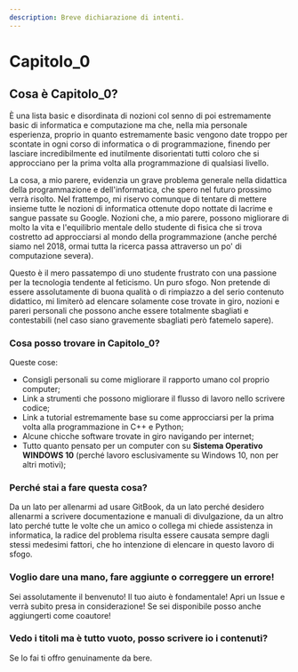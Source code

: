 ```yaml
---
description: Breve dichiarazione di intenti.
---
```


# Capitolo\_0

## Cosa è Capitolo\_0?

È una lista basic e disordinata di nozioni col senno di poi estremamente basic di informatica e computazione ma che, nella mia personale esperienza, proprio in quanto estremamente basic vengono date troppo per scontate in ogni corso di informatica o di programmazione, finendo per lasciare incredibilmente ed inutilmente disorientati tutti coloro che si approcciano per la prima volta alla programmazione di qualsiasi livello.

La cosa, a mio parere, evidenzia un grave problema generale nella didattica della programmazione e dell'informatica, che spero nel futuro prossimo verrà risolto. Nel frattempo, mi riservo comunque di tentare di mettere insieme tutte le nozioni di informatica ottenute dopo nottate di lacrime e sangue passate su Google. Nozioni che, a mio parere, possono migliorare di molto la vita e l'equilibrio mentale dello studente di fisica che si trova costretto ad approcciarsi al mondo della programmazione \(anche perché siamo nel 2018, ormai tutta la ricerca passa attraverso un po' di computazione severa\).

Questo è il mero passatempo di uno studente frustrato con una passione per la tecnologia tendente al feticismo. Un puro sfogo. Non pretende di essere assolutamente di buona qualità o di rimpiazzo a del serio contenuto didattico, mi limiterò ad elencare solamente cose trovate in giro, nozioni e pareri personali che possono anche essere totalmente sbagliati e contestabili \(nel caso siano gravemente sbagliati però fatemelo sapere\).

### Cosa posso trovare in Capitolo\_0?

Queste cose:

* Consigli personali su come migliorare il rapporto umano col proprio computer;
* Link a strumenti che possono migliorare il flusso di lavoro nello scrivere codice;
* Link a tutorial estremamente base su come approcciarsi per la prima volta alla programmazione in C++ e Python;
* Alcune chicche software trovate in giro navigando per internet;
* Tutto quanto pensato per un computer con su **Sistema Operativo WINDOWS 10** \(perché lavoro esclusivamente su Windows 10, non per altri motivi\);

### Perché stai a fare questa cosa?

Da un lato per allenarmi ad usare GitBook, da un lato perché desidero allenarmi a scrivere documentazione e manuali di divulgazione, da un altro lato perché tutte le volte che un amico o collega mi chiede assistenza in informatica, la radice del problema risulta essere causata sempre dagli stessi medesimi fattori, che ho intenzione di elencare in questo lavoro di sfogo.

### Voglio dare una mano, fare aggiunte o correggere un errore!

Sei assolutamente il benvenuto! Il tuo aiuto è fondamentale! Apri un Issue e verrà subito presa in considerazione! Se sei disponibile posso anche aggiungerti come coautore!

### Vedo i titoli ma è tutto vuoto, posso scrivere io i contenuti?

Se lo fai ti offro genuinamente da bere.

